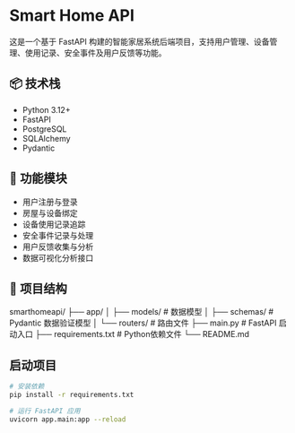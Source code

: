 # Smart Home API

这是一个基于 FastAPI 构建的智能家居系统后端项目，支持用户管理、设备管理、使用记录、安全事件及用户反馈等功能。

## 📦 技术栈

- Python 3.12+
- FastAPI
- PostgreSQL
- SQLAlchemy
- Pydantic

## 🔧 功能模块

- 用户注册与登录
- 房屋与设备绑定
- 设备使用记录追踪
- 安全事件记录与处理
- 用户反馈收集与分析
- 数据可视化分析接口

## 📂 项目结构

smarthomeapi/
├── app/
│   ├── models/        # 数据模型
│   ├── schemas/       # Pydantic 数据验证模型
│   └── routers/       # 路由文件
├── main.py            # FastAPI 启动入口
├── requirements.txt   # Python依赖文件
└── README.md


## 启动项目

```bash
# 安装依赖
pip install -r requirements.txt

# 运行 FastAPI 应用
uvicorn app.main:app --reload
